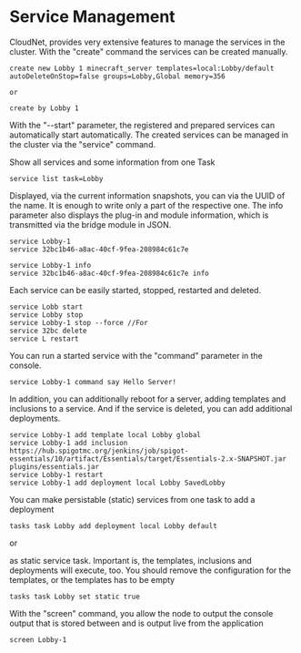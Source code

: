 # Service Management

CloudNet, provides very extensive features to manage the services in the cluster.
With the "create" command the services can be created manually.

```
create new Lobby 1 minecraft_server templates=local:Lobby/default autoDeleteOnStop=false groups=Lobby,Global memory=356

or

create by Lobby 1
```

With the "--start" parameter, the registered and prepared services can automatically start automatically.
The created services can be managed in the cluster via the "service" command.

Show all services and some information from one Task
```
service list task=Lobby
```

Displayed, via the current information snapshots, you can via the UUID of the name. It is enough to write only a part of the respective one.
The info parameter also displays the plug-in and module information, which is transmitted via the bridge module in JSON.
```
service Lobby-1
service 32bc1b46-a8ac-40cf-9fea-208984c61c7e

service Lobby-1 info
service 32bc1b46-a8ac-40cf-9fea-208984c61c7e info
```

Each service can be easily started, stopped, restarted and deleted.
```
service Lobb start
service Lobby stop
service Lobby-1 stop --force //For
service 32bc delete
service L restart
```

You can run a started service with the "command" parameter in the console.
```
service Lobby-1 command say Hello Server!
```

In addition, you can additionally reboot for a server, adding templates and inclusions to a service.
And if the service is deleted, you can add additional deployments.
```
service Lobby-1 add template local Lobby global
service Lobby-1 add inclusion https://hub.spigotmc.org/jenkins/job/spigot-essentials/10/artifact/Essentials/target/Essentials-2.x-SNAPSHOT.jar plugins/essentials.jar
service Lobby-1 restart
service Lobby-1 add deployment local Lobby SavedLobby
```

You can make persistable (static) services from one task to add a deployment
```
tasks task Lobby add deployment local Lobby default
```

or

as static service task. Important is, the templates, inclusions and deployments will execute, too. You should remove
the configuration for the templates, or the templates has to be empty
```
tasks task Lobby set static true
```

With the "screen" command, you allow the node to output the console output that is stored between and is output live from the application
```
screen Lobby-1
```
